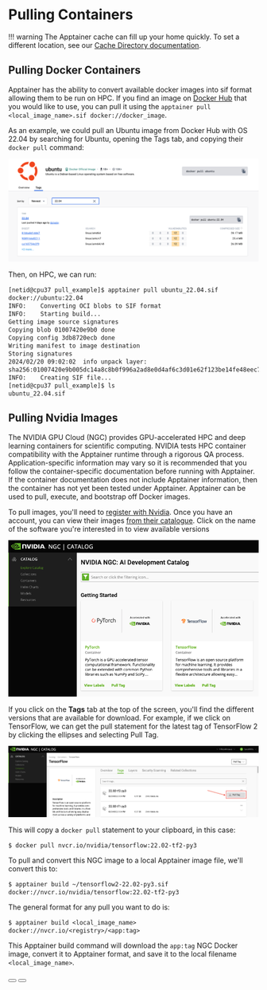 <link rel="stylesheet" href="../../../assets/stylesheets/buttons.css">


# Pulling Containers

!!! warning 
    The Apptainer cache can fill up your home quickly. To set a different location, see our [Cache Directory documentation](../containers_on_hpc/#cache-directory). 

## Pulling Docker Containers

Apptainer has the ability to convert available docker images into sif format allowing them to be run on HPC. If you find an image on [Docker Hub](https://hub.docker.com/) that you would like to use, you can pull it using the ```apptainer pull <local_image_name>.sif docker://docker_image```. 

As an example, we could pull an Ubuntu image from Docker Hub with OS 22.04 by searching for Ubuntu, opening the Tags tab, and copying their ```docker pull``` command:

<img src="images/ubuntu_docker.png" width=800px>

Then, on HPC, we can run:

```
[netid@cpu37 pull_example]$ apptainer pull ubuntu_22.04.sif docker://ubuntu:22.04
INFO:    Converting OCI blobs to SIF format
INFO:    Starting build...
Getting image source signatures
Copying blob 01007420e9b0 done  
Copying config 3db8720ecb done  
Writing manifest to image destination
Storing signatures
2024/02/20 09:02:02  info unpack layer: sha256:01007420e9b005dc14a8c8b0f996a2ad8e0d4af6c3d01e62f123be14fe48eec7
INFO:    Creating SIF file...
[netid@cpu37 pull_example]$ ls
ubuntu_22.04.sif
```

## Pulling Nvidia Images

The NVIDIA GPU Cloud (NGC) provides GPU-accelerated HPC and deep learning containers for scientific computing.  NVIDIA tests HPC container compatibility with the Apptainer runtime through a rigorous QA process. Application-specific information may vary so it is recommended that you follow the container-specific documentation before running with Apptainer. If the container documentation does not include Apptainer information, then the container has not yet been tested under Apptainer. Apptainer can be used to pull, execute, and bootstrap off Docker images. 

To pull images, you'll need to [register with Nvidia](https://ngc.nvidia.com/signin). Once you have an account, you can view their images [from their catalogue](https://catalog.ngc.nvidia.com/). Click on the name of the software you're interested in to view available versions

<img src="images/nvidia-catalogue.png" width=700px>

If you click on the **Tags** tab at the top of the screen, you'll find the different versions that are available for download. For example, if we click on TensorFlow, we can get the pull statement for the latest tag of TensorFlow 2 by clicking the ellipses and selecting Pull Tag.

<img src="images/tf-tags.png" width=700px>

This will copy a ```docker pull``` statement to your clipboard, in this case:

```
$ docker pull nvcr.io/nvidia/tensorflow:22.02-tf2-py3
```

To pull and convert this NGC image to a local Apptainer image file, we'll convert this to:

```
$ apptainer build ~/tensorflow2-22.02-py3.sif docker://nvcr.io/nvidia/tensorflow:22.02-tf2-py3
```

The general format for any pull you want to do is:

```
$ apptainer build <local_image_name> docker://nvcr.io/<registry>/<app:tag>
```

This Apptainer build command will download the `app:tag` NGC Docker image, convert it to Apptainer format, and save it to the local filename `<local_image_name>`. 

<html>
<div class="button-container">
    <a href="../containers_on_hpc/"><button class="left-button"></button></a>
    <a href="../building_containers/"><button class="right-button"></button></a>
</div>
</html>